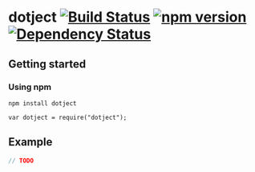 # dotject [![Build Status](https://travis-ci.org/leecrossley/dotject.png?branch=master)](https://travis-ci.org/leecrossley/dotject) [![npm version](https://badge.fury.io/js/dotject.png)](https://npmjs.org/package/dotject) [![Dependency Status](https://david-dm.org/leecrossley/dotject/status.png)](https://david-dm.org/leecrossley/dotject#info=dependencies)

## Getting started

### Using npm

```
npm install dotject
```

```
var dotject = require("dotject");
```

## Example

```javascript
// TODO
```
